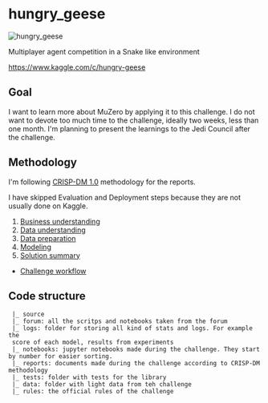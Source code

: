 # hungry_geese

![hungry_geese](https://storage.googleapis.com/kaggle-competitions/kaggle/25401/logos/header.png?t=2021-01-22-07-12-33)

Multiplayer agent competition in a Snake like environment

https://www.kaggle.com/c/hungry-geese

## Goal

I want to learn more about MuZero by applying it to this challenge. I do not want to devote too much
time to the challenge, ideally two weeks, less than one month.
I'm planning to present the learnings to the Jedi Council after the challenge.

## Methodology

I'm following [CRISP-DM 1.0](https://www.the-modeling-agency.com/crisp-dm.pdf) methodology for the reports.

I have skipped Evaluation and Deployment steps because they are not usually done on Kaggle.

1. [Business understanding](reports/01_Business_Understanding.md)
1. [Data understanding](reports/02_Data_Understanding.md)
1. [Data preparation](reports/03_Data_Preparation.md)
1. [Modeling](reports/04_Modeling.md)
1. [Solution summary](reports/05_Solution_Summary.md)
* [Challenge workflow](reports/00_Challenge_Workflow.md)

## Code structure

     |_ source
     |_ forum: all the scritps and notebooks taken from the forum
     |_ logs: folder for storing all kind of stats and logs. For example the
     score of each model, results from experiments
     |_ notebooks: jupyter notebooks made during the challenge. They start by number for easier sorting.
     |_ reports: documents made during the challenge according to CRISP-DM methodology
     |_ tests: folder with tests for the library
     |_ data: folder with light data from teh challenge
     |_ rules: the official rules of the challenge